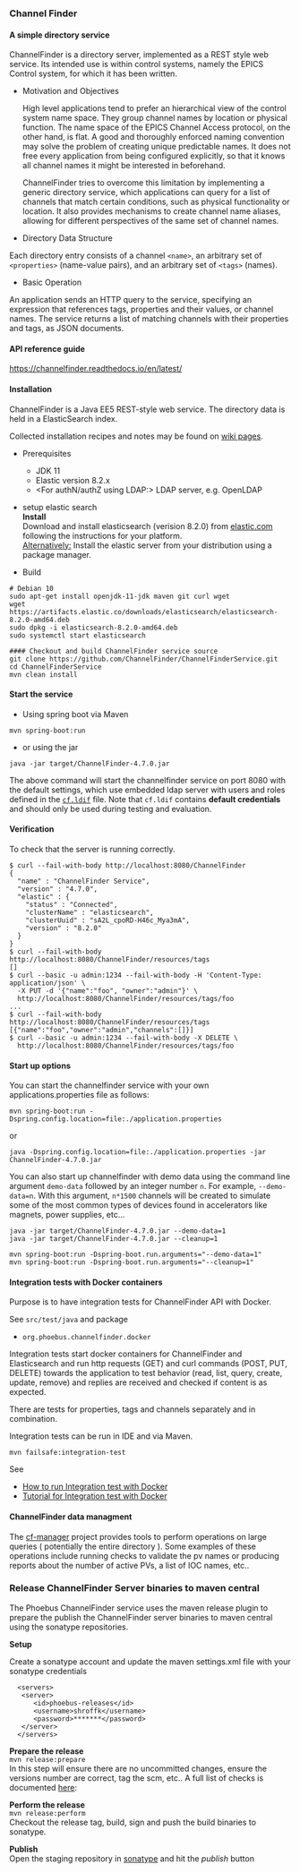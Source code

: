 ### Channel Finder

#### A simple directory service

  ChannelFinder is a directory server, implemented as a REST style web service.
Its intended use is within control systems, namely the EPICS Control system, for which it has been written.

* Motivation and Objectives

  High level applications tend to prefer an hierarchical view of the control system name space. They group channel names by location or physical function. The name space of the EPICS Channel Access protocol, on the other hand, is flat. A good and thoroughly enforced naming convention may solve the problem of creating unique predictable names. It does not free every application from being configured explicitly, so that it knows all channel names it might be interested in beforehand.

  ChannelFinder tries to overcome this limitation by implementing a generic directory service, which applications can query for a list of channels that match certain conditions, such as physical functionality or location. It also provides mechanisms to create channel name aliases, allowing for different perspectives of the same set of channel names.

* Directory Data Structure

 Each directory entry consists of a channel `<name>`, an arbitrary set of `<properties>` (name-value pairs), and an arbitrary set of `<tags>` (names).

* Basic Operation

 An application sends an HTTP query to the service, specifying an expression that references tags, properties and their values, or channel names. The service returns a list of matching channels with their properties and tags, as JSON documents.


#### API reference guide

https://channelfinder.readthedocs.io/en/latest/

#### Installation

ChannelFinder is a Java EE5 REST-style web service. The directory data is held in a ElasticSearch index.

Collected installation recipes and notes may be found on [wiki pages](https://github.com/ChannelFinder/ChannelFinder-SpringBoot/wiki).

* Prerequisites

  * JDK 11
  * Elastic version 8.2.x
  * <For authN/authZ using LDAP:> LDAP server, e.g. OpenLDAP

* setup elastic search  
  **Install**  
  Download and install elasticsearch (verision 8.2.0) from [elastic.com](https://www.elastic.co/downloads/past-releases/elasticsearch-8-2-0)
  following the instructions for your platform.\
  <Alternatively:> Install the elastic server from your distribution using a package manager.  
  
* Build 
```
# Debian 10
sudo apt-get install openjdk-11-jdk maven git curl wget
wget https://artifacts.elastic.co/downloads/elasticsearch/elasticsearch-8.2.0-amd64.deb
sudo dpkg -i elasticsearch-8.2.0-amd64.deb
sudo systemctl start elasticsearch

#### Checkout and build ChannelFinder service source
git clone https://github.com/ChannelFinder/ChannelFinderService.git
cd ChannelFinderService
mvn clean install

``` 

#### Start the service  

* Using spring boot via Maven

```
mvn spring-boot:run
```

* or using the jar

```
java -jar target/ChannelFinder-4.7.0.jar
```

The above command will start the channelfinder service on port 8080 with the default settings,
which use embedded ldap server with users and roles defined in the [`cf.ldif`](src/main/resources/cf.ldif) file.
Note that `cf.ldif` contains **default credentials** and should only be used during testing and evaluation.

#### Verification

To check that the server is running correctly.

```
$ curl --fail-with-body http://localhost:8080/ChannelFinder
{
  "name" : "ChannelFinder Service",
  "version" : "4.7.0",
  "elastic" : {
    "status" : "Connected",
    "clusterName" : "elasticsearch",
    "clusterUuid" : "sA2L_cpoRD-H46c_Mya3mA",
    "version" : "8.2.0"
  }
}
$ curl --fail-with-body http://localhost:8080/ChannelFinder/resources/tags
[]
$ curl --basic -u admin:1234 --fail-with-body -H 'Content-Type: application/json' \
  -X PUT -d '{"name":"foo", "owner":"admin"}' \
  http://localhost:8080/ChannelFinder/resources/tags/foo
...
$ curl --fail-with-body http://localhost:8080/ChannelFinder/resources/tags
[{"name":"foo","owner":"admin","channels":[]}]
$ curl --basic -u admin:1234 --fail-with-body -X DELETE \
  http://localhost:8080/ChannelFinder/resources/tags/foo
```

#### Start up options  

You can start the channelfinder service with your own applications.properties file as follows:  

```
mvn spring-boot:run -Dspring.config.location=file:./application.properties
```
or  
```
java -Dspring.config.location=file:./application.properties -jar ChannelFinder-4.7.0.jar
```

You can also start up channelfinder with demo data using the command line argument `demo-data` followed by an integer number `n`. For example, `--demo-data=n`. With this argument, `n*1500` channels will be created to simulate some of the most common types of devices found in accelerators like magnets, power supplies, etc...  

```
java -jar target/ChannelFinder-4.7.0.jar --demo-data=1
java -jar target/ChannelFinder-4.7.0.jar --cleanup=1
```
  
```
mvn spring-boot:run -Dspring-boot.run.arguments="--demo-data=1"
mvn spring-boot:run -Dspring-boot.run.arguments="--cleanup=1"
```

#### Integration tests with Docker containers

Purpose is to have integration tests for ChannelFinder API with Docker.

See `src/test/java` and package
* `org.phoebus.channelfinder.docker`

Integration tests start docker containers for ChannelFinder and Elasticsearch and run http requests (GET) and curl commands (POST, PUT, DELETE) towards the application to test behavior (read, list, query, create, update, remove) and replies are received and checked if content is as expected.

There are tests for properties, tags and channels separately and in combination.

Integration tests can be run in IDE and via Maven.

```
mvn failsafe:integration-test
```

See
* [How to run Integration test with Docker](src/test/resources/INTEGRATIONTEST_DOCKER_RUN.md)
* [Tutorial for Integration test with Docker](src/test/resources/INTEGRATIONTEST_DOCKER_TUTORIAL.md)

#### ChannelFinder data managment

The [cf-manager](https://github.com/ChannelFinder/cf-manager) project provides tools to perform operations on large queries ( potentially the entire directory ).
Some examples of these operations include running checks to validate the pv names or producing reports about the number of active PVs, a list of IOC names, etc..

### Release ChannelFinder Server binaries to maven central

The Phoebus ChannelFinder service uses the maven release plugin to prepare the publish the ChannelFinder server binaries to maven central
using the sonatype repositories.

**Setup**

Create a sonatype account and update the maven settings.xml file with your sonatype credentials

```
  <servers>
   <server>
      <id>phoebus-releases</id>
      <username>shroffk</username>
      <password>*******</password>
   </server>
  </servers>
```

**Prepare the release**  
`mvn release:prepare`  
In this step will ensure there are no uncommitted changes, ensure the versions number are correct, tag the scm, etc..
A full list of checks is documented [here](https://maven.apache.org/maven-release/maven-release-plugin/examples/prepare-release.html):

**Perform the release**  
`mvn release:perform`  
Checkout the release tag, build, sign and push the build binaries to sonatype.

**Publish**  
Open the staging repository in [sonatype](https://s01.oss.sonatype.org/#stagingRepositories) and hit the *publish* button
